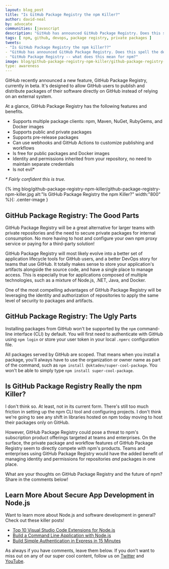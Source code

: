 ```yaml
---
layout: blog_post
title: "Is GitHub Package Registry the npm Killer?"
author: david-neal
by: advocate
communities: [javascript
description: "GitHub has announced GitHub Package Registry. Does this spell the death for npm?"
tags: [ npm, github, devops, package registry, private packages ]
tweets:
- "Is GitHub Package Registry the npm killer??"
- "GitHub has announced GitHub Package Registry. Does this spell the death for npm?"
- "GitHub Package Registry -- what does this mean for npm?"
image: blog/github-package-registry-npm-killer/github-package-registry-npm-killer.jpg
type: awareness
---
```


GitHub recently announced a new feature, GitHub Package Registry, currently in beta. It's designed to allow GitHub users to publish and distribute packages of their software directly on GitHub instead of relying on an external system.

At a glance, GitHub Package Registry has the following features and benefits.

* Supports multiple package clients: npm, Maven, NuGet, RubyGems, and Docker images
* Supports public and private packages
* Supports pre-release packages
* Can use webhooks and GitHub Actions to customize publishing and workflows
* Is free for public packages and Docker images
* Identity and permissions inherited from your repository, no need to maintain separate credentials
* Is not evil*

_* Fairly confident this is true._

{% img blog/github-package-registry-npm-killer/github-package-registry-npm-killer.jpg alt:"Is GitHub Package Registry the npm Killer?" width:"800" %}{: .center-image }

## GitHub Package Registry: The Good Parts

GitHub Package Registry will be a great alternative for larger teams with private repositories and the need to secure private packages for internal consumption. No more having to host and configure your own npm proxy service or paying for a third-party solution!

GitHub Package Registry will most likely evolve into a better set of application lifecycle tools for GitHub users, and a better DevOps story for teams that use GitHub. It totally makes sense to store your application's artifacts alongside the source code, and have a single place to manage access. This is especially true for applications composed of multiple technologies, such as a mixture of Node.js, .NET, Java, and Docker.

One of the most compelling advantages of GitHub Package Registry will be leveraging the identity and authorization of repositories to apply the same level of security to packages and artifacts.

## GitHub Package Registry: The Ugly Parts

Installing packages from GitHub won't be supported by the `npm` command-line interface (CLI) by default. You will first need to authenticate with GitHub using `npm login` or store your user token in your local `.npmrc` configuration file.

All packages served by GitHub are scoped. That means when you install a package, you'll always have to use the organization or owner name as part of the command, such as `npm install @oktadev/super-cool-package`. You won't be able to simply type `npm install super-cool-package`.

## Is GitHub Package Registry Really the npm Killer?

I don't think so. At least, not in its current form. There's still too much friction in setting up the npm CLI tool and configuring projects. I don't think we're going to see any shift in libraries hosted on npm today moving to host their packages only on GitHub.

However, GitHub Package Registry could pose a threat to npm's subscription product offerings targeted at teams and enterprises. On the surface, the private package and workflow features of GitHub Package Registry seem to directly compete with npm's products. Teams and enterprises using GitHub Package Registry would have the added benefit of managing identity and permissions for repositories _and_ packages in one place.

What are your thoughts on GitHub Package Registry and the future of npm? Share in the comments below!

## Learn More About Secure App Development in Node.js

Want to learn more about Node.js and software development in general? Check out these killer posts!

* [Top 10 Visual Studio Code Extensions for Node.js](https://developer.okta.com/blog/2019/05/08/top-vs-code-extensions-for-nodejs-developers)
* [Build a Command Line Application with Node.js](https://developer.okta.com/blog/2019/06/18/command-line-app-with-nodejs)
* [Build Simple Authentication in Express in 15 Minutes](https://developer.okta.com/blog/2019/05/31/simple-auth-express-fifteen-minutes)

As always if you have comments, leave them below. If you don't want to miss out on any of our super cool content, follow us on [Twitter](https://twitter.com/oktadev) and [YouTube](https://www.youtube.com/channel/UC5AMiWqFVFxF1q9Ya1FuZ_Q).
